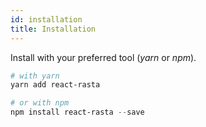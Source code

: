```yaml
---
id: installation
title: Installation
---
```


Install with your preferred tool (_yarn_ or _npm_).

```powershell
# with yarn
yarn add react-rasta

# or with npm
npm install react-rasta --save
```
